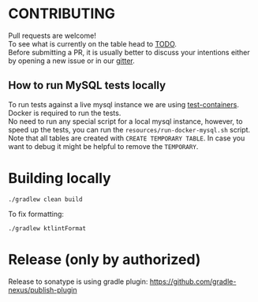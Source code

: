# CONTRIBUTING

Pull requests are welcome!  
To see what is currently on the table head to [TODO](the-old-files/TODO.md).  
Before submitting a PR, it is usually better to discuss your intentions either by opening a new issue or in our [gitter](https://gitter.im/jasync-sql/support).

## How to run MySQL tests locally

To run tests against a live mysql instance we are using [test-containers](https://github.com/testcontainers/testcontainers-java).
Docker is required to run the tests.  
No need to run any special script for a local mysql instance, however, to speed up the tests, you can run the `resources/run-docker-mysql.sh` script.  
Note that all tables are created with `CREATE TEMPORARY TABLE`. In case you want to debug it might be helpful to remove the `TEMPORARY`.

# Building locally

`./gradlew clean build`

To fix formatting:

`./gradlew ktlintFormat`

# Release (only by authorized)

Release to sonatype is using gradle plugin: https://github.com/gradle-nexus/publish-plugin
